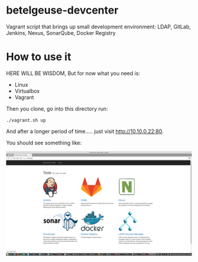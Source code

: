 # betelgeuse-devcenter
Vagrant script that brings up small development environment: LDAP, GitLab, Jenkins, Nexus, SonarQube, Docker Registry

# How to use it

HERE WILL BE WISDOM, But for now what you need is:

* Linux 
* Virtualbox
* Vagrant

Then you clone, go into this directory run:
```
./vagrant.sh up
```
And after a longer period of time..... just visit http://10.10.0.22:80.

You should see something like:

![Picture here](./dummies/screen.png "Welcome Page of devcenter toolkit started in vagrant")